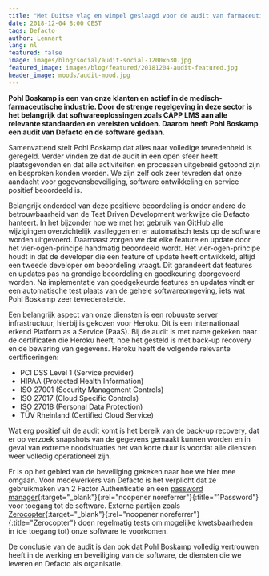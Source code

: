 ```yaml
---
title: "Met Duitse vlag en wimpel geslaagd voor de audit van farmaceutisch bedrijf Pohl Boskamp"
date: 2018-12-04 8:00 CEST
tags: Defacto
author: Lennart
lang: nl
featured: false
image: images/blog/social/audit-social-1200x630.jpg
featured_image: images/blog/featured/20181204-audit-featured.jpg
header_image: moods/audit-mood.jpg
---
```


__Pohl Boskamp is een van onze klanten en actief in de medisch-farmaceutische industrie. Door de strenge regelgeving in deze sector is het belangrijk dat softwareoplossingen zoals CAPP LMS aan alle relevante standaarden en vereisten voldoen. Daarom heeft Pohl Boskamp een audit van Defacto en de software gedaan.__

Samenvattend stelt Pohl Boskamp dat alles naar volledige tevredenheid is geregeld. Verder vinden ze dat de audit in een open sfeer heeft plaatsgevonden en dat alle activiteiten en processen uitgebreid getoond zijn en besproken konden worden. We zijn zelf ook zeer tevreden dat onze aandacht voor gegevensbeveiliging, software ontwikkeling en service positief beoordeeld is.

Belangrijk onderdeel van deze positieve beoordeling is onder andere de betrouwbaarheid van de Test Driven Development werkwijze die Defacto hanteert. In het bijzonder hoe we met het gebruik van GitHub alle wijzigingen overzichtelijk vastleggen en er automatisch tests op de software worden uitgevoerd. Daarnaast zorgen we dat elke feature en update door het vier-ogen-principe handmatig beoordeeld wordt. Het vier-ogen-principe houdt in dat de developer die een feature of update heeft ontwikkeld, altijd een tweede developer om beoordeling vraagt. Dit garandeert dat features en updates pas na grondige beoordeling en goedkeuring doorgevoerd worden. Na implementatie van goedgekeurde features en updates vindt er een automatische test plaats van de gehele softwareomgeving, iets wat Pohl Boskamp zeer tevredenstelde.

Een belangrijk aspect van onze diensten is een robuuste server infrastructuur, hierbij is gekozen voor Heroku. Dit is een internationaal erkend Platform as a Service (PaaS). Bij de audit is met name gekeken naar de certificaten die Heroku heeft, hoe het gesteld is met back-up recovery en de bewaring van gegevens. Heroku heeft de volgende relevante certificeringen:

- PCI DSS Level 1 (Service provider)
- HIPAA (Protected Health Information)
- ISO 27001 (Security Management Controls)
- ISO 27017 (Cloud Specific Controls)
- ISO 27018 (Personal Data Protection)
- TÜV Rheinland (Certified Cloud Service)

Wat erg positief uit de audit komt is het bereik van de back-up recovery, dat er op verzoek snapshots van de gegevens gemaakt kunnen worden en in geval van extreme noodsituaties het van korte duur is voordat alle diensten weer volledig operationeel zijn.

Er is op het gebied van de beveiliging gekeken naar hoe we hier mee omgaan. Voor medewerkers van Defacto is het verplicht dat ze gebruikmaken van 2 Factor Authenticatie en een [password manager](https://1password.com/){:target="_blank"}{:rel="noopener noreferrer"}{:title="1Password"} voor toegang tot de software. Externe partijen zoals [Zerocopter](https://zerocopter.com){:target="_blank"}{:rel="noopener noreferrer"}{:title="Zerocopter"} doen regelmatig tests om mogelijke kwetsbaarheden in (de toegang tot) onze software te voorkomen.

De conclusie van de audit is dan ook dat Pohl Boskamp volledig vertrouwen heeft in de werking en beveiliging van de software, de diensten die we leveren en Defacto als organisatie.
